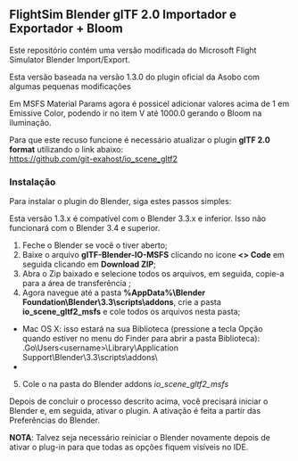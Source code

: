 ## FlightSim Blender glTF 2.0 Importador e Exportador + Bloom

Este repositório contém uma versão modificada do Microsoft Flight Simulator Blender Import/Export.

Esta versão baseada na versão 1.3.0 do plugin oficial da Asobo com algumas pequenas modificações

Em MSFS Material Params agora é possicel adicionar valores acima de 1 em Emissive Color, podendo ir no item V até 1000.0 gerando o Bloom na iluminação.

Para que este recuso funcione é necessário atualizar o plugin **glTF 2.0 format** utilizando o link abaixo:
<br>
https://github.com/git-exahost/io_scene_gltf2


### Instalação

Para instalar o plugin do Blender, siga estes passos simples:

Esta versão 1.3.x é compatível com o Blender 3.3.x e inferior. Isso não funcionará com o Blender 3.4 e superior.

1. Feche o Blender se você o tiver aberto;<br>
2. Baixe o arquivo **glTF-Blender-IO-MSFS** clicando no icone **<> Code** em seguida clicando em **Download ZIP**;
3. Abra o Zip baixado e selecione todos os arquivos, em seguida, copie-a para a área de transferência ;
4. Agora navegue até a pasta **%AppData%\Blender Foundation\Blender\3.3\scripts\addons**, crie a pasta **io_scene_gltf2_msfs** e cole todos os arquivos nesta pasta;

- Mac OS X: isso estará na sua Biblioteca (pressione a tecla Opção quando estiver no menu do Finder para abrir a pasta Biblioteca): .Go\Users\<username>\Library\Application Support\Blender\3.3\scripts\addons\
- 
5. Cole o na pasta do Blender addons *io_scene_gltf2_msfs* 

  Depois de concluir o processo descrito acima, você precisará iniciar o Blender e, em seguida, ativar o plugin. A ativação é feita a partir das Preferências do Blender.

**NOTA**: Talvez seja necessário reiniciar o Blender novamente depois de ativar o plug-in para que todas as opções fiquem visíveis no IDE.
